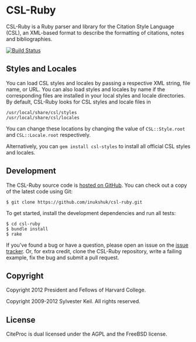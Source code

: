 CSL-Ruby
========
CSL-Ruby is a Ruby parser and library for the Citation Style Language (CSL),
an XML-based format to describe the formatting of citations, notes and
bibliographies.

[![Build Status](https://secure.travis-ci.org/inukshuk/csl-ruby.png?branch=master)](http://travis-ci.org/inukshuk/csl-ruby)

Styles and Locales
------------------
You can load CSL styles and locales by passing a respective XML string, file
name, or URL. You can also load styles and locales by name if the
corresponding files are installed in your local styles and locale directories.
By default, CSL-Ruby looks for CSL styles and locale files in

    /usr/local/share/csl/styles
    /usr/local/share/csl/locales

You can change these locations by changing the value of `CSL::Style.root` and
`CSL::Locale.root` respectively.

Alternatively, you can `gem install csl-styles` to install all official CSL
styles and locales.

Development
-----------
The CSL-Ruby source code is [hosted on GitHub](https://github.com/inukshuk/csl-ruby).
You can check out a copy of the latest code using Git:

    $ git clone https://github.com/inukshuk/csl-ruby.git
    
To get started, install the development dependencies and run all tests:

    $ cd csl-ruby
    $ bundle install
    $ rake

If you've found a bug or have a question, please open an issue on the
[issue tracker](https://github.com/inukshuk/csl-ruby/issues).
Or, for extra credit, clone the CSL-Ruby repository, write a failing
example, fix the bug and submit a pull request.


Copyright
---------
Copyright 2012 President and Fellows of Harvard College.

Copyright 2009-2012 Sylvester Keil. All rights reserved.

License
-------
CiteProc is dual licensed under the AGPL and the FreeBSD license.
